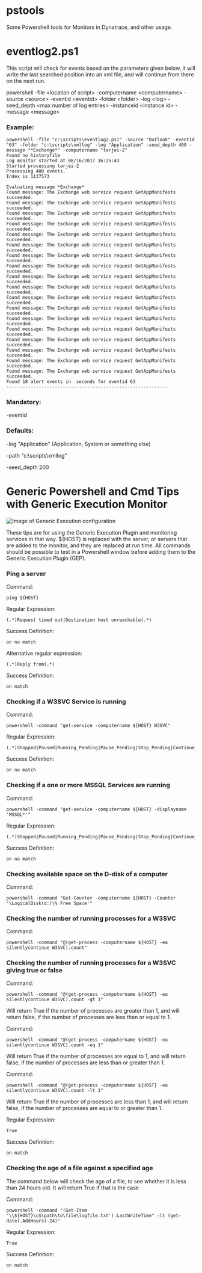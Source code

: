 # pstools
Some Powershell tools for Monitors in Dynatrace, and other usage.

# eventlog2.ps1
This script will check for events based on the parameters given below, it will write the last searched position into an xml file, and will continue from there on the next run.

powershell -file \<location of script\> -computername \<computername\> -source \<source\> -eventid \<eventid\> -folder \<folder\> -log \<log\> -seed_depth \<max number of log entries\> -instanceid \<instance id\> -message \<message\>

### Example:
```
powershell -file "c:\scripts\eventlog2.ps1" -source "Outlook" -eventid "63" -folder "c:\scripts\xmllog" -log "Application" -seed_depth 400 -message "*Exchange*" -computername "tarjei-2"
Found no historyfile
Log monitor started at 08/16/2017 16:25:43
Started processing tarjei-2
Processing 400 events.
Index is 1137573

Evaluating message *Exchange*
Found message: The Exchange web service request GetAppManifests succeeded.
Found message: The Exchange web service request GetAppManifests succeeded.
Found message: The Exchange web service request GetAppManifests succeeded.
Found message: The Exchange web service request GetAppManifests succeeded.
Found message: The Exchange web service request GetAppManifests succeeded.
Found message: The Exchange web service request GetAppManifests succeeded.
Found message: The Exchange web service request GetAppManifests succeeded.
Found message: The Exchange web service request GetAppManifests succeeded.
Found message: The Exchange web service request GetAppManifests succeeded.
Found message: The Exchange web service request GetAppManifests succeeded.
Found message: The Exchange web service request GetAppManifests succeeded.
Found message: The Exchange web service request GetAppManifests succeeded.
Found message: The Exchange web service request GetAppManifests succeeded.
Found message: The Exchange web service request GetAppManifests succeeded.
Found message: The Exchange web service request GetAppManifests succeeded.
Found message: The Exchange web service request GetAppManifests succeeded.
Found message: The Exchange web service request GetAppManifests succeeded.
Found message: The Exchange web service request GetAppManifests succeeded.
Found 18 alert events in  seconds for eventid 63
------------------------------------------------------------

```

### Mandatory:

-eventid

### Defaults:

-log "Application" (Application, System or something else)

-path "c:\scripts\xmllog"

-seed_depth 200

# Generic Powershell and Cmd Tips with Generic Execution Monitor
![Image of Generic Execution configuration](/images/generic_execution_01.png?raw=true "Optional Title")

These tips are for using the Generic Execution Plugin and monitoring services in that way. 
${HOST} is replaced with the server, or servers that are added to the monitor, and they are replaced at run time. 
All commands should be possible to test in a Powershell window before adding them to the Generic Execution Plugin (GEP).

### Ping a server
Command:
```
ping ${HOST}
```
Regular Expression:
```
(.*)Request timed out|Destination host unreachable(.*)
```
Success Definition:
```
on no match
```
Alternative  regular expression:
```
(.*)Reply from(.*)
```
Success Definition:
```
on match
```
### Checking if a W3SVC Service is running
Command:
```
powershell -command "get-service -computername ${HOST} W3SVC"
```
Regular Expression:
```
(.*)Stopped|Paused|Running_Pending|Pause_Pending|Stop_Pending|Continue_Pending(.*)
```
Success Definition:
```
on no match
```

### Checking if a one or more MSSQL Services are running
Command:
```
powershell -command "get-service -computername ${HOST} -displayname 'MSSQL*'"
```
Regular Expression:
```
(.*)Stopped|Paused|Running_Pending|Pause_Pending|Stop_Pending|Continue_Pending(.*)
```
Success Definition:
```
on no match
```


### Checking available space on the D-disk of a computer
Command:
```
powershell -command "Get-Counter -computername ${HOST} -Counter '\LogicalDisk(d:)\% Free Space'"
```

### Checking the number of running processes for a W3SVC
Command:
```
powershell -command "@(get-process -computername ${HOST} -ea silentlycontinue W3SVC).count"
```

### Checking the number of running processes for a W3SVC giving true or false
Command:
```
powershell -command "@(get-process -computername ${HOST} -ea silentlycontinue W3SVC).count -gt 1"
```

Will return True if the number of processes are greater than 1, and will return false, if the number of processes are less than or equal to 1.

Command:
```
powershell -command "@(get-process -computername ${HOST} -ea silentlycontinue W3SVC).count -eq 1"
```

Will return True if the number of processes are equal to 1, and will return false, if the number of processes are less than or greater than 1.

Command:
```
powershell -command "@(get-process -computername ${HOST} -ea silentlycontinue W3SVC).count -lt 1"
```

Will return True if the number of processes are less than 1, and will return false, if the number of processes are equal to or greater than 1.

Regular Expression:
```
True
```
Success Definition:
```
on match
```

### Checking the age of a file against a specified age
The command below will check the age of a file, to see whether it is less than 24 hours old. It will return True if that is the case

Command:
```
powershell -command "(Get-Item '\\${HOST}\c$\path\to\file\logfile.txt').LastWriteTime" -lt (get-date).AddHours(-24)"
```
Regular Expression:
```
True
```
Success Definition:
```
on match
```